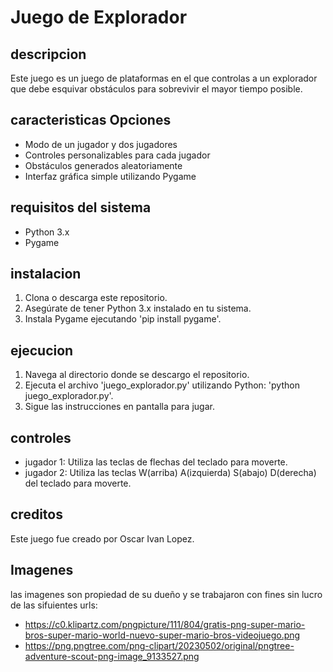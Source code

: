 # Juego de Explorador

## descripcion
Este juego es un juego de plataformas en el que controlas a un explorador que debe esquivar obstáculos para sobrevivir el mayor tiempo posible.

## caracteristicas Opciones
- Modo de un jugador y dos jugadores
- Controles personalizables para cada jugador
- Obstáculos generados aleatoriamente
- Interfaz gráfica simple utilizando Pygame

## requisitos del sistema
- Python 3.x
- Pygame

## instalacion
1. Clona o descarga este repositorio.
2. Asegúrate de tener Python 3.x instalado en tu sistema.
3. Instala Pygame ejecutando 'pip install pygame'.

## ejecucion
1. Navega al directorio donde se descargo el repositorio.
2. Ejecuta el archivo 'juego_explorador.py' utilizando Python: 'python juego_explorador.py'.
3. Sigue las instrucciones en pantalla para jugar.

## controles
- jugador 1: Utiliza las teclas de flechas del teclado para moverte.
- jugador 2: Utiliza las teclas W(arriba) A(izquierda) S(abajo) D(derecha) del teclado para moverte.

## creditos
Este juego fue creado por Oscar Ivan Lopez.

## Imagenes
las imagenes son propiedad de su dueño y se trabajaron con fines sin lucro de las sifuientes urls:
- https://c0.klipartz.com/pngpicture/111/804/gratis-png-super-mario-bros-super-mario-world-nuevo-super-mario-bros-videojuego.png
- https://png.pngtree.com/png-clipart/20230502/original/pngtree-adventure-scout-png-image_9133527.png

